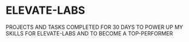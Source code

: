 # ELEVATE-LABS
PROJECTS AND TASKS COMPLETED FOR 30 DAYS TO POWER UP MY SKILLS FOR ELEVATE-LABS AND TO BECOME A TOP-PERFORMER
